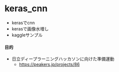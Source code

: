 # keras_cnn
- kerasでcnn  
- kerasで画像水増し  
- kaggleサンプル  

#### 目的  
- 日立ディープラーニングハッカソンに向けた準備運動  
  - https://peakers.jp/projects/86